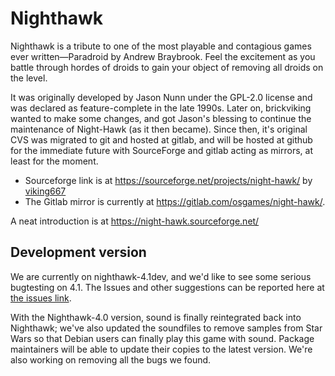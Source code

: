 # Nighthawk

Nighthawk is a tribute to one of the most playable and contagious games ever written—Paradroid by Andrew Braybrook. Feel the excitement as you battle through hordes of droids to gain your object of removing all droids on the level.

It was originally developed by Jason Nunn under the GPL-2.0 license and was declared as feature-complete in the late 1990s. Later on, brickviking wanted to make some changes, and got Jason's blessing to continue the maintenance of Night-Hawk (as it then became). Since then, it's original CVS was migrated to git and hosted at gitlab, and will be hosted at github for the immediate future with SourceForge and gitlab acting as mirrors, at least for the moment.

* Sourceforge link is at https://sourceforge.net/projects/night-hawk/ by [viking667](http://sourceforge.net/users/viking667) 
* The Gitlab mirror is currently at https://gitlab.com/osgames/night-hawk/.

A neat introduction is at https://night-hawk.sourceforge.net/

## Development version

We are currently on nighthawk-4.1dev, and we'd like to see some serious bugtesting on 4.1. The Issues and other suggestions can be reported here at [the issues link](https://github.com/brickviking/night-hawk/issues).

With the Nighthawk-4.0 version, sound is finally reintegrated back into Nighthawk; we've also updated the soundfiles to remove samples from Star Wars so that Debian users can finally play this game with sound.  Package maintainers will be able to update their copies to the latest version. We're also working on removing all the bugs we found.

